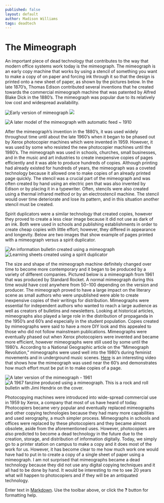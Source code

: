 ```yaml
---
published: false
layout: default
author: Madison Williams
tags: deadtech
---
```

# **The Mimeograph** 

An important piece of dead technology that contributes to the way that modern office systems work today is the mimeograph. The mimeograph is an early copy machine that works by using a stencil of something you want to make a copy of on paper and forcing ink through it so that the design is printed onto a new sheet of paper, as shown by the pictures below. In the late 1870’s, Thomas Edison contributed several inventions that he created towards the commercial mimeograph machine that was patented by Alfred Blake Dick in the 1880’s. The mimeograph was popular due to its relatively low cost and widespread availability.
  
  ![Early version of mimeograph]({{site.baseurl}}/https://www.officemuseum.com/Copying%20Machine%20Page/copy_plate17.jpg)
  ![]({{site.baseurl}}/https://museumofprinting.org/site/assets/files/1173/mimeo1_copy.jpg)
  
  ![A later model of the mimeograph with automatic feed ~ 1910]({{site.baseurl}}/https://blog.findmysupplies.co.uk/wp-content/uploads/2018/07/Mimeograph-Machine.jpg)

After the mimeograph’s invention in the 1880’s, it was used widely throughout time until about the late 1960’s when it began to be phased out by Xerox photocopier machines which were invented in 1959. However, it was used by some who resisted the new photocopier machines until the 1980’s. The mimeograph was used in schools, churches, small businesses, and in the music and art industries to create inexpensive copies of pages efficiently and it was able to produce hundreds of copies. Although printing had already existed for hundreds of years, the mimeograph was a coveted technology because it allowed one to make copies of an already printed page quickly. The stencil was a crucial part of the mimeograph and was often created by hand using an electric pen that was also invented by Edison or by placing it in a typewriter. Often, stencils were also created using a thermal infrared method or by an electrostencil machine. The stencil would over time deteriorate and lose its pattern, and in this situation another stencil must be created. 

Spirit duplicators were a similar technology that created copies, however they proved to create a less clear image because it did not use as dark of an ink. Both were used in schools and publishing establishments in order to create cheap copies with little effort; however, they differed in appearance and longevity. Below are two images that show example of pages printed with a mimeograph versus a spirit duplicator.
  
  ![An information bulletin created using a mimeograph]({{site.baseurl}}/https://blogs.loc.gov/loc/files/2012/10/first_LCIB_ed-221x300.jpg)
  ![Learning sheets created using a spirit duplicator ]({{site.baseurl}}/http://gaylelintz.com/wp-content/uploads/2014/04/IMG_4217.jpg)
  
The size and shape of the mimeograph machine definitely changed over time to become more contemporary and it began to be produced by a variety of different companies. Pictured below is a mimeograph from 1961 that was produced by Standard Rocket. A normal mimeograph during this time would have cost anywhere from $50-$100 depending on the version and producer. The mimeograph proved to have a large impact on the literary scene as small authors who were unpublished were able to create inexpensive copies of their writings for distribution. Mimeographs were essential for independent authors who wanted to reach a large audience as well as creators of bulletins and newsletters. Looking at historical articles, mimeographs also played a large role in the distribution of propaganda in the 1950’s and 60’s and especially in the student population. Copies created by mimeographs were said to have a more DIY look and this appealed to those who did not follow mainstream publications. Mimeographs were eventually phased out when Xerox photocopiers were invented and became more efficient, however mimeographs were still used by some until the 1980’s. According to a National Geographic article on the “Mimeograph Revolution,” mimeographs were used well into the 1980’s during feminist movements and in underground music scenes. [Here](https://www.youtube.com/watch?v=gYjj62eGwc8) is an interesting video that shows how the mimeograph was used near the 60’s and demonstrates how much effort must be put in to make copies of a page. 
  
  ![A later version of the mimeograph - 1961]({{site.baseurl}}/https://d3h6k4kfl8m9p0.cloudfront.net/stories/F8u7-52ajumDTY.0axlmMw-smallw.jpg)
  ![A 1967 fanzine produced using a mimeograph. This is a rock and roll bulletin with Jimi Hendrix on the cover. ]({{site.baseurl}}/https://pleasuresofpasttimes.com/wp-content/uploads/2017/07/UNADJUSTEDNONRAW_thumb_13e8.gif)

Photocopying machines were introduced into wide-spread commercial use in 1959 by Xerox, a company that most of us have heard of today. Photocopiers became very popular and eventually replaced mimeographs and other copying technologies because they had many more capabilities and used xerography, a much simpler process. Mimeographs in schools and offices were replaced by these photocopiers and they became almost obsolete, aside from the aforementioned uses. However, photocopiers are also predicted to become a dead technology in the future due to the creation, storage, and distribution of information digitally. Today, we simply go to a printer station on campus to make a copy and it does most of the work for us. However, it has become clear to me how much work one would have had to put in to create a copy of a single sheet of paper using a mimeograph. I am not surprised that mimeographs became a dead technology because they did not use any digital copying techniques and it all had to be done by hand. It would be interesting to me to see 20 years what will happen to photocopiers and if they will be an antiquated technology.

Enter text in [Markdown](http://daringfireball.net/projects/markdown/). Use the toolbar above, or click the **?** button for formatting help.
